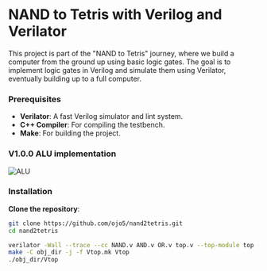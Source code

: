 # NAND to Tetris with Verilog and Verilator

This project is part of the "NAND to Tetris" journey, where we build a computer from the ground up using basic logic gates. The goal is to implement logic gates in Verilog and simulate them using Verilator, eventually building up to a full computer.

### Prerequisites

- **Verilator**: A fast Verilog simulator and lint system.
- **C++ Compiler**: For compiling the testbench.
- **Make**: For building the project.

### V1.0.0 ALU implementation
![ALU](https://github.com/user-attachments/assets/5b85bf53-a714-4a5e-9b5a-6c6a0db6072b)

### Installation

**Clone the repository**:

   ```bash
   git clone https://github.com/ojo5/nand2tetris.git
   cd nand2tetris
   ```

```bash
verilator -Wall --trace --cc NAND.v AND.v OR.v top.v --top-module top --exe top.cpp
make -C obj_dir -j -f Vtop.mk Vtop
./obj_dir/Vtop
```

